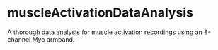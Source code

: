 # muscleActivationDataAnalysis
A thorough data analysis for muscle activation recordings using an 8-channel Myo armband.
